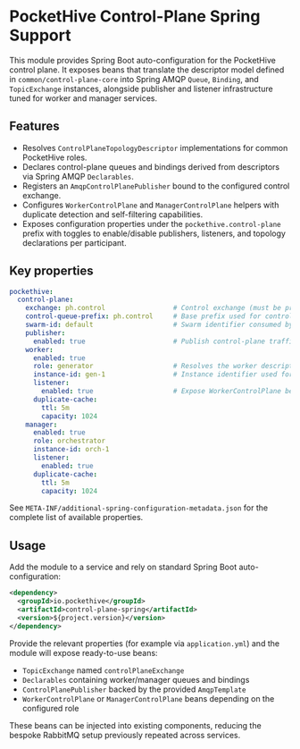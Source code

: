 # PocketHive Control-Plane Spring Support

This module provides Spring Boot auto-configuration for the PocketHive control plane. It exposes
beans that translate the descriptor model defined in `common/control-plane-core` into
Spring AMQP `Queue`, `Binding`, and `TopicExchange` instances, alongside publisher and
listener infrastructure tuned for worker and manager services.

## Features

- Resolves `ControlPlaneTopologyDescriptor` implementations for common PocketHive roles.
- Declares control-plane queues and bindings derived from descriptors via Spring AMQP
  `Declarables`.
- Registers an `AmqpControlPlanePublisher` bound to the configured control exchange.
- Configures `WorkerControlPlane` and `ManagerControlPlane` helpers with duplicate detection
  and self-filtering capabilities.
- Exposes configuration properties under the `pockethive.control-plane` prefix with toggles
  to enable/disable publishers, listeners, and topology declarations per participant.

## Key properties

```yaml
pockethive:
  control-plane:
    exchange: ph.control                 # Control exchange (must be provided explicitly)
    control-queue-prefix: ph.control     # Base prefix used for control queue names
    swarm-id: default                    # Swarm identifier consumed by descriptors
    publisher:
      enabled: true                      # Publish control-plane traffic via AMQP
    worker:
      enabled: true
      role: generator                    # Resolves the worker descriptor
      instance-id: gen-1                 # Instance identifier used for queues and self-filtering
      listener:
        enabled: true                    # Expose WorkerControlPlane bean
      duplicate-cache:
        ttl: 5m
        capacity: 1024
    manager:
      enabled: true
      role: orchestrator
      instance-id: orch-1
      listener:
        enabled: true
      duplicate-cache:
        ttl: 5m
        capacity: 1024
```

See `META-INF/additional-spring-configuration-metadata.json` for the complete list of
available properties.

## Usage

Add the module to a service and rely on standard Spring Boot auto-configuration:

```xml
<dependency>
  <groupId>io.pockethive</groupId>
  <artifactId>control-plane-spring</artifactId>
  <version>${project.version}</version>
</dependency>
```

Provide the relevant properties (for example via `application.yml`) and the module will
expose ready-to-use beans:

- `TopicExchange` named `controlPlaneExchange`
- `Declarables` containing worker/manager queues and bindings
- `ControlPlanePublisher` backed by the provided `AmqpTemplate`
- `WorkerControlPlane` or `ManagerControlPlane` beans depending on the configured role

These beans can be injected into existing components, reducing the bespoke RabbitMQ setup
previously repeated across services.
